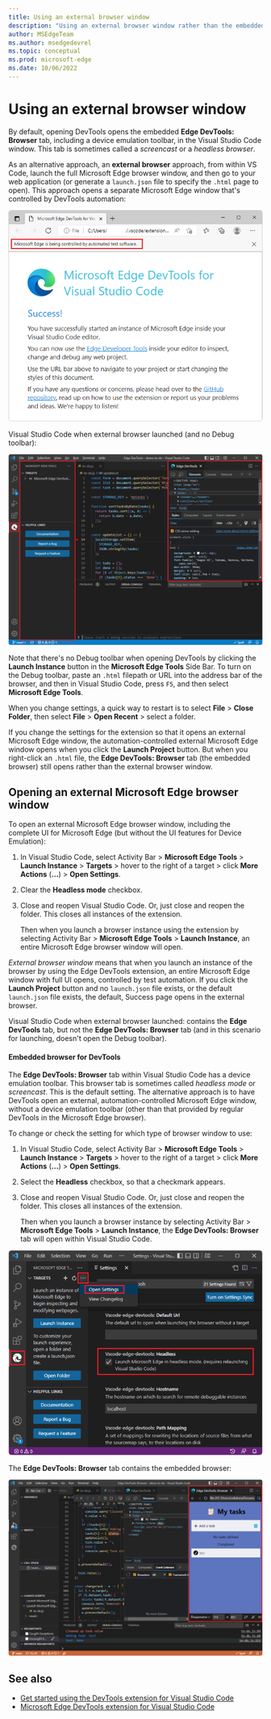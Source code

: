 ```yaml
---
title: Using an external browser window
description: "Using an external browser window rather than the embedded (headless) Edge DevTools: Browser tab in the Microsoft Edge Developer Tools extension for Visual Studio Code."
author: MSEdgeTeam
ms.author: msedgedevrel
ms.topic: conceptual
ms.prod: microsoft-edge
ms.date: 10/06/2022
---
```

# Using an external browser window

By default, opening DevTools opens the embedded **Edge DevTools: Browser** tab, including a device emulation toolbar, in the Visual Studio Code window.  This tab is sometimes called a _screencast_ or a _headless browser_.

As an alternative approach, an **external browser** approach, from within VS Code, launch the full Microsoft Edge browser window, and then go to your web application (or generate a `launch.json` file to specify the `.html` page to open).  This approach opens a separate Microsoft Edge window that's controlled by DevTools automation:

![Separate Microsoft Edge window](./external-browser-window-images/success-page-external-browser.png)

Visual Studio Code when external browser launched (and no Debug toolbar):

![Visual Studio Code when external browser launched (and no Debug toolbar)](./external-browser-window-images/vscode-when-external-browser.png)

Note that there's no Debug toolbar when opening DevTools by clicking the **Launch Instance** button in the **Microsoft Edge Tools** Side Bar.  To turn on the Debug toolbar, paste an `.html` filepath or URL into the address bar of the browser, and then in Visual Studio Code, press `F5`, and then select **Microsoft Edge Tools**.<!-- todo: test/review -->

When you change settings, a quick way to restart is to select **File** > **Close Folder**, then select **File** > **Open Recent** > select a folder.

If you change the settings for the extension so that it opens an external Microsoft Edge window, the automation-controlled external Microsoft Edge window opens when you click the **Launch Project** button.  But when you right-click an `.html` file, the **Edge DevTools: Browser** tab (the embedded browser) still opens rather than the external browser window.


<!-- ====================================================================== -->
## Opening an external Microsoft Edge browser window

To open an external Microsoft Edge browser window, including the complete UI for Microsoft Edge (but without the UI features for Device Emulation):

1. In Visual Studio Code, select Activity Bar > **Microsoft Edge Tools** > **Launch Instance** > **Targets** > hover to the right of a target > click **More Actions** (**...**) > **Open Settings**.

1. Clear the **Headless mode** checkbox.

1. Close and reopen Visual Studio Code.  Or, just close and reopen the folder.  This closes all instances of the extension.

   Then when you launch a browser instance using the extension by selecting Activity Bar > **Microsoft Edge Tools** > **Launch Instance**, an entire Microsoft Edge browser window will open.

_External browser window_ means that when you launch an instance of the browser by using the Edge DevTools extension, an entire Microsoft Edge window with full UI opens, controlled by test automation.  If you click the **Launch Project** button and no `launch.json` file exists, or the default `launch.json` file exists, the default, Success page opens in the external browser.

Visual Studio Code when external browser launched: contains the **Edge DevTools** tab, but not the **Edge DevTools: Browser** tab (and in this scenario for launching, doesn't open the Debug toolbar).


#### Embedded browser for DevTools

The **Edge DevTools: Browser** tab within Visual Studio Code has a device emulation toolbar.  This browser tab is sometimes called _headless mode_ or _screencast_.  This is the default setting.  The alternative approach is to have DevTools open an external, automation-controlled Microsoft Edge window, without a device emulation toolbar (other than that provided by regular DevTools in the Microsoft Edge browser).

To change or check the setting for which type of browser window to use:

1. In Visual Studio Code, select Activity Bar > **Microsoft Edge Tools** > **Launch Instance** > **Targets** > hover to the right of a target > click **More Actions** (**...**) > **Open Settings**.

1. Select the **Headless** checkbox, so that a checkmark appears.

1. Close and reopen Visual Studio Code.  Or, just close and reopen the folder.  This closes all instances of the extension.

   Then when you launch a browser instance by selecting Activity Bar > **Microsoft Edge Tools** > **Launch Instance**, the **Edge DevTools: Browser** tab will open within Visual Studio Code.

![Setting the extension to use the embedded browser](./external-browser-window-images/settings-headless.png)

The **Edge DevTools: Browser** tab contains the embedded browser:

![Embedded browser](./external-browser-window-images/embedded-browser.png)


<!-- ====================================================================== -->
## See also

* [Get started using the DevTools extension for Visual Studio Code](./get-started.md)
* [Microsoft Edge DevTools extension for Visual Studio Code](../microsoft-edge-devtools-extension.md)
